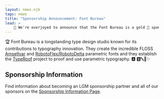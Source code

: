 ```yaml
---
layout: news.njk
tags: news
title: "Sponsorship Announcement: Font Bureau"
lead: >
    📜 We're overjoyed to announce that the Font Bureau is a gold 🥇 sponsor for the Libre Graphics Meeting 2025!
---
```


🏆 Font Bureau is a longstanding type design studio known for its contributions
to typography innovation. They create the incredible FLOSS [Amsetlvar](https://github.com/googlefonts/amstelvar-avar2)
and [RobotoFlex/RobotoDelta](https://github.com/googlefonts/roboto-delta)
parametric fonts and they establish the [TypeRoof](https://fontbureau.github.io/TypeRoof/docs/)
project to proof and use parametric typography. 🅰️ 🅱️🔤📖✨

## Sponsorship Information
Find information about becoming an LGM sponsorship partner and all of our sponsors on the [Sponsorship Information Page]({{rootPath}}/sponsors).
